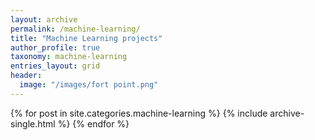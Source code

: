 ```yaml
---
layout: archive
permalink: /machine-learning/
title: "Machine Learning projects"
author_profile: true
taxonomy: machine-learning
entries_layout: grid
header:
  image: "/images/fort point.png"
---
```

{% for post in site.categories.machine-learning %}
	{% include archive-single.html %}
{% endfor %}